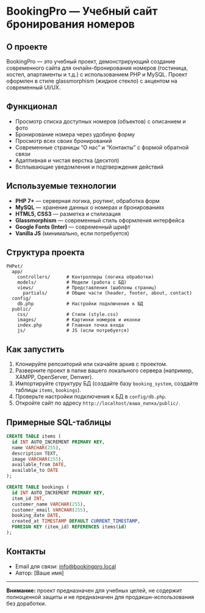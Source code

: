 # BookingPro — Учебный сайт бронирования номеров

## О проекте
BookingPro — это учебный проект, демонстрирующий создание современного сайта для онлайн-бронирования номеров (гостиница, хостел, апартаменты и т.д.) с использованием PHP и MySQL. Проект оформлен в стиле glassmorphism (жидкое стекло) с акцентом на современный UI/UX.

## Функционал
- Просмотр списка доступных номеров (объектов) с описанием и фото
- Бронирование номера через удобную форму
- Просмотр всех своих бронирований
- Современные страницы “О нас” и “Контакты” с формой обратной связи
- Адаптивная и чистая верстка (десктоп)
- Всплывающие уведомления и подтверждения действий

## Используемые технологии
- **PHP 7+** — серверная логика, роутинг, обработка форм
- **MySQL** — хранение данных о номерах и бронированиях
- **HTML5, CSS3** — разметка и стилизация
- **Glassmorphism** — современный стиль оформления интерфейса
- **Google Fonts (Inter)** — современный шрифт
- **Vanilla JS** (минимально, если потребуется)

## Структура проекта
```
PHPet/
  app/
    controllers/      # Контроллеры (логика обработки)
    models/           # Модели (работа с БД)
    views/            # Представления (шаблоны страниц)
      partials/       # Общие части (header, footer, about, contact)
  config/
    db.php            # Настройки подключения к БД
  public/
    css/              # Стили (style.css)
    images/           # Картинки номеров и иконки
    index.php         # Главная точка входа
    js/               # JS (если потребуется)
```

## Как запустить
1. Клонируйте репозиторий или скачайте архив с проектом.
2. Разверните проект в папке вашего локального сервера (например, XAMPP, OpenServer, Denwer).
3. Импортируйте структуру БД (создайте базу `booking_system`, создайте таблицы `items`, `bookings`).
4. Проверьте настройки подключения к БД в `config/db.php`.
5. Откройте сайт по адресу `http://localhost/ваша_папка/public/`.

## Примерные SQL-таблицы
```sql
CREATE TABLE items (
  id INT AUTO_INCREMENT PRIMARY KEY,
  name VARCHAR(255),
  description TEXT,
  image VARCHAR(255),
  available_from DATE,
  available_to DATE
);

CREATE TABLE bookings (
  id INT AUTO_INCREMENT PRIMARY KEY,
  item_id INT,
  customer_name VARCHAR(255),
  customer_email VARCHAR(255),
  booking_date DATE,
  created_at TIMESTAMP DEFAULT CURRENT_TIMESTAMP,
  FOREIGN KEY (item_id) REFERENCES items(id)
);
```

## Контакты
- Email для связи: info@bookingpro.local
- Автор: [Ваше имя]

---
**Внимание:** проект предназначен для учебных целей, не содержит полноценной защиты и не предназначен для продакшн-использования без доработки. 